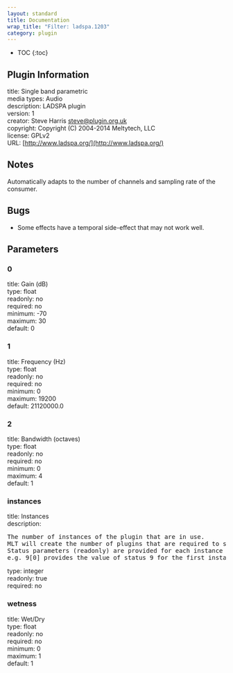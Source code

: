 ```yaml
---
layout: standard
title: Documentation
wrap_title: "Filter: ladspa.1203"
category: plugin
---
```

* TOC
{:toc}

## Plugin Information

title: Single band parametric  
media types:
Audio  
description: LADSPA plugin  
version: 1  
creator: Steve Harris <steve@plugin.org.uk>  
copyright: Copyright (C) 2004-2014 Meltytech, LLC  
license: GPLv2  
URL: [http://www.ladspa.org/](http://www.ladspa.org/)  

## Notes

Automatically adapts to the number of channels and sampling rate of the consumer.

## Bugs

* Some effects have a temporal side-effect that may not work well.


## Parameters

### 0

title: Gain (dB)    
type: float  
readonly: no  
required: no  
minimum: -70  
maximum: 30  
default: 0  

### 1

title: Frequency (Hz)    
type: float  
readonly: no  
required: no  
minimum: 0  
maximum: 19200  
default: 21120000.0  

### 2

title: Bandwidth (octaves)    
type: float  
readonly: no  
required: no  
minimum: 0  
maximum: 4  
default: 1  

### instances

title: Instances    
description:
<pre>
The number of instances of the plugin that are in use.
MLT will create the number of plugins that are required to support the number of audio channels.
Status parameters (readonly) are provided for each instance and are accessed by specifying the instance number after the identifier (starting at zero).
e.g. 9[0] provides the value of status 9 for the first instance.
</pre>
type: integer  
readonly: true  
required: no  

### wetness

title: Wet/Dry    
type: float  
readonly: no  
required: no  
minimum: 0  
maximum: 1  
default: 1  

